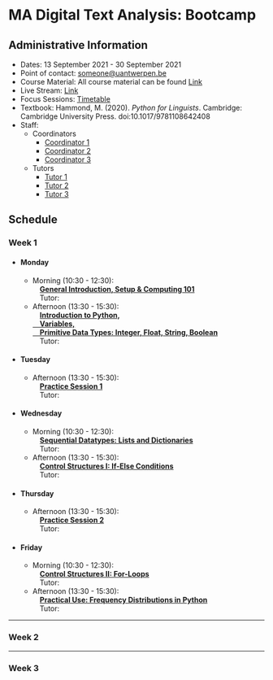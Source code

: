 # MA Digital Text Analysis: Bootcamp 

## Administrative Information
- Dates: 13 September 2021 - 30 September 2021
- Point of contact: [someone@uantwerpen.be](mailto:someone@uantwerpen.be)
- Course Material:  All course material can be found [Link]()
- Live Stream: [Link]()
- Focus Sessions:  [Timetable]()
- Textbook: Hammond, M. (2020). *Python for Linguists*. Cambridge: Cambridge University Press. doi:10.1017/9781108642408
- Staff:
	- Coordinators
		- [Coordinator 1](mailto)
		- [Coordinator 2](mailto)
		- [Coordinator 3](mailto)
	- Tutors
		- [Tutor 1](mailto)
		- [Tutor 2](mailto)
		- [Tutor 3](mailto)

## Schedule
###  Week 1

- #### Monday
	- Morning (10:30 - 12:30):  
		&emsp;**[General Introduction, Setup & Computing 101]()**  
		&emsp;Tutor:
	- Afternoon (13:30 - 15:30):  
		&emsp;**[Introduction to Python,  
		&emsp;Variables,  
		&emsp;Primitive Data Types: Integer, Float, String, Boolean]()**  
		&emsp;Tutor:
- #### Tuesday
	- Afternoon (13:30 - 15:30):  
		&emsp;**[Practice Session 1]()**  
		&emsp;Tutor:
- #### Wednesday
	- Morning (10:30 - 12:30):  
		&emsp;**[Sequential Datatypes: Lists and Dictionaries]()**  
		&emsp;Tutor:
	- Afternoon (13:30 - 15:30):  
		&emsp;**[Control Structures I: If-Else Conditions]()**  
		&emsp;Tutor:
- #### Thursday
	- Afternoon (13:30 - 15:30):  
		&emsp;**[Practice Session 2]()**  
		&emsp;Tutor:
- #### Friday
	- Morning (10:30 - 12:30):  
		&emsp;**[Control Structures II: For-Loops]()**  
		&emsp;Tutor:
	- Afternoon (13:30 - 15:30):  
		&emsp;**[Practical Use: Frequency Distributions in Python]()**  
		&emsp;Tutor:  
*******************************************
###  Week 2

*******************************************
###  Week 3


